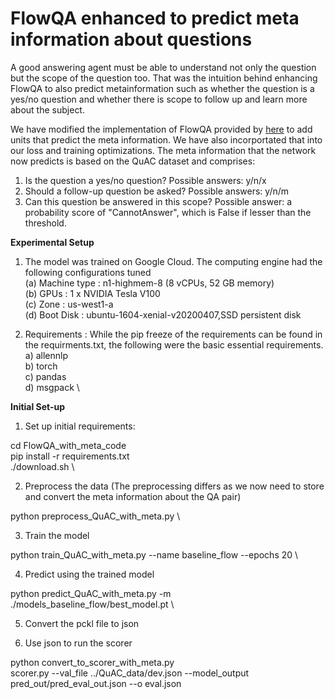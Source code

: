 # FlowQA enhanced to predict meta information about questions #

A good answering agent must be able to understand not only the question but the scope of the question too. That was the intuition behind enhancing FlowQA to also predict metainformation such as whether the question is a yes/no question and whether there is scope to follow up and learn more about the subject.

We have modified the implementation of FlowQA provided by [here](https://github.com/momohuang/FlowQA) to add units that predict the meta information. We have also incorportated that into our loss and training optimizations.
The meta information that the network now predicts is based on the QuAC dataset and comprises:
1. Is the question a yes/no question? Possible answers: y/n/x
2. Should a follow-up question be asked? Possible answers: y/n/m
3. Can this question be answered in this scope? Possible answer: a probability score of "CannotAnswer", which is False if lesser than the threshold.


**Experimental Setup**

1. The model was trained on Google Cloud. The computing engine had the following configurations tuned\
   (a) Machine type : n1-highmem-8 (8 vCPUs, 52 GB memory) \
   (b) GPUs : 1 x NVIDIA Tesla V100  \
   (c) Zone : us-west1-a \
   (d) Boot Disk : ubuntu-1604-xenial-v20200407,SSD persistent disk
	
 2. Requirements : While the pip freeze of the requirements can be found in the requirments.txt, the following were the basic essential requirements. \
    a) allennlp \
    b) torch \
    c) pandas \
    d) msgpack \
    
 

**Initial Set-up**

1. Set up initial requirements:

cd FlowQA_with_meta_code \
pip install -r requirements.txt \
./download.sh \

2. Preprocess the data (The preprocessing differs as we now need to store and convert the meta information about the QA pair)

python preprocess_QuAC_with_meta.py \

3. Train the model

python train_QuAC_with_meta.py --name baseline_flow --epochs 20 \

4. Predict using the trained model

python predict_QuAC_with_meta.py -m ./models_baseline_flow/best_model.pt \

5. Convert the pckl file to json

6. Use json to run the scorer

python convert_to_scorer_with_meta.py \
scorer.py --val_file ../QuAC_data/dev.json --model_output pred_out/pred_eval_out.json --o eval.json


